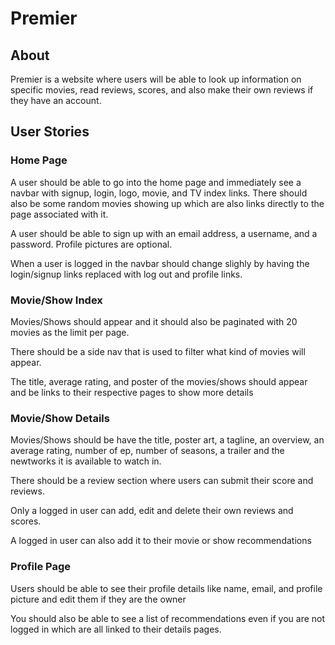 # Premier

## About

Premier is a website where users will be able to look up information on specific movies, read reviews, scores, and also make their own reviews if they have an account.

## User Stories

### Home Page

A user should be able to go into the home page and immediately see a navbar with signup, login, logo, movie, and TV index links. There should also be some random movies showing up which are also links directly to the page associated with it.

A user should be able to sign up with an email address, a username, and a password. Profile pictures are optional.

When a user is logged in the navbar should change slighly by having the login/signup links replaced with log out and profile links.

### Movie/Show Index

Movies/Shows should appear and it should also be paginated with 20 movies as the limit per page.

There should be a side nav that is used to filter what kind of movies will appear.

The title, average rating, and poster of the movies/shows should appear and be links to their respective pages to show more details

### Movie/Show Details

Movies/Shows should be have the title, poster art, a tagline, an overview, an average rating, number of ep, number of seasons, a trailer and the newtworks it is available to watch in.

There should be a review section where users can submit their score and reviews.

Only a logged in user can add, edit and delete their own reviews and scores.

A logged in user can also add it to their movie or show recommendations

### Profile Page

Users should be able to see their profile details like name, email, and profile picture and edit them if they are the owner

You should also be able to see a list of recommendations even if you are not logged in which are all linked to their details pages.




